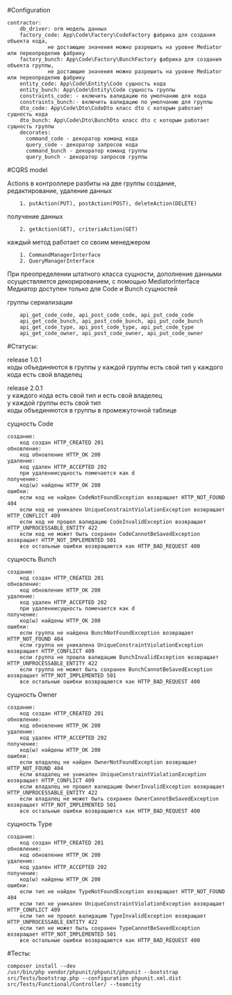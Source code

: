 #Configuration

    contractor:
        db_driver: orm модель данных
        factory_code: App\Code\Factory\CodeFactory фабрика для создания объекта кода, 
                 не достающие значения можно разрешить на уровне Mediator или переопределив фабрику 
        factory_bunch: App\Code\Factory\BunchFactory фабрика для создания объекта группы, 
                 не достающие значения можно разрешить на уровне Mediator или переопределив фабрику 
        entity_code: App\Code\Entity\Code сущность кода
        entity_bunch: App\Code\Entity\Code сущность группы
        constraints_code: - включить валидацию по умолчанию для кода
        constraints_bunch:- включить валидацию по умолчанию для группы
        dto_code: App\Code\Dto\CodeDto класс dto с которым работает сущность кода
        dto_bunch: App\Code\Dto\BunchDto класс dto с которым работает сущность группы
        decorates:
          command_code - декоратор команд кода
          query_code - декоратор запросов кода
          command_bunch - декоратор команд группы
          query_bunch - декоратор запросов группы


#CQRS model

Actions в контроллере разбиты на две группы
создание, редактирование, удаление данных

        1. putAction(PUT), postAction(POST), deleteAction(DELETE)
получение данных

        2. getAction(GET), criteriaAction(GET)
    
каждый метод работает со своим менеджером

        1. CommandManagerInterface
        2. QueryManagerInterface

При преопределении штатного класса сущности, дополнение данными осуществляется декорированием, с помощью MediatorInterface
Медиатор доступен только для Code и Bunch сущностей

группы  сериализации

        api_get_code_code, api_post_code_code, api_put_code_code
        api_get_code_bunch, api_post_code_bunch, api_put_code_bunch
        api_get_code_type, api_post_code_type, api_put_code_type
        api_get_code_owner, api_post_code_owner, api_put_code_owner

#Статусы:

release 1.0.1<br>
коды объединяются в группы у каждой группы есть свой тип у каждого кода есть свой владелец

release 2.0.1<br>
у каждого кода есть свой тип и есть свой владелец<br>
у каждой группы есть свой тип<br>
коды объединяются в группы в промежуточной таблице<br>


сущность Code 

    создание:
        код создан HTTP_CREATED 201
    обновление:
        код обновление HTTP_OK 200
    удаление:
        код удален HTTP_ACCEPTED 202
        при удалениисущность помечается как d
    получение:
        код(ы) найдены HTTP_OK 200
    ошибки:
        если код не найден CodeNotFoundException возвращает HTTP_NOT_FOUND 404
        если код не уникален UniqueConstraintViolationException возвращает HTTP_CONFLICT 409
        если код не прошел валидацию CodeInvalidException возвращает HTTP_UNPROCESSABLE_ENTITY 422
        если код не может быть сохранен CodeCannotBeSavedException возвращает HTTP_NOT_IMPLEMENTED 501
        все остальные ошибки возвращаются как HTTP_BAD_REQUEST 400

сущность Bunch

    создание:
        код создан HTTP_CREATED 201
    обновление:
        код обновление HTTP_OK 200
    удаление:
        код удален HTTP_ACCEPTED 202 
        при удалениисущность помечается как d
    получение:
        код(ы) найдены HTTP_OK 200
    ошибки:
        если группа не найдена BunchNotFoundException возвращает HTTP_NOT_FOUND 404
        если группа не уникалена UniqueConstraintViolationException возвращает HTTP_CONFLICT 409
        если группа не прошла валидацию BunchInvalidException возвращает HTTP_UNPROCESSABLE_ENTITY 422
        если группа не может быть сохранен BunchCannotBeSavedException возвращает HTTP_NOT_IMPLEMENTED 501
        все остальные ошибки возвращаются как HTTP_BAD_REQUEST 400

сущность Owner

    создание:
        код создан HTTP_CREATED 201
    обновление:
        код обновление HTTP_OK 200
    удаление:
        код удален HTTP_ACCEPTED 202
    получение:
        код(ы) найдены HTTP_OK 200
    ошибки:
        если владалец не найден OwnerNotFoundException возвращает HTTP_NOT_FOUND 404
        если владалец не уникален UniqueConstraintViolationException возвращает HTTP_CONFLICT 409
        если владалец не прошел валидацию OwnerInvalidException возвращает HTTP_UNPROCESSABLE_ENTITY 422
        если владалец не может быть сохранен OwnerCannotBeSavedException возвращает HTTP_NOT_IMPLEMENTED 501
        все остальные ошибки возвращаются как HTTP_BAD_REQUEST 400

сущность Type

    создание:
        код создан HTTP_CREATED 201
    обновление:
        код обновление HTTP_OK 200
    удаление:
        код удален HTTP_ACCEPTED 202
    получение:
        код(ы) найдены HTTP_OK 200
    ошибки:
        если тип не найден TypeNotFoundException возвращает HTTP_NOT_FOUND 404
        если тип не уникален UniqueConstraintViolationException возвращает HTTP_CONFLICT 409
        если тип не прошел валидацию TypeInvalidException возвращает HTTP_UNPROCESSABLE_ENTITY 422
        если тип не может быть сохранен TypeCannotBeSavedException возвращает HTTP_NOT_IMPLEMENTED 501
        все остальные ошибки возвращаются как HTTP_BAD_REQUEST 400

#Тесты:
    
    composer install --dev
    /usr/bin/php vendor/phpunit/phpunit/phpunit --bootstrap src/Tests/bootstrap.php --configuration phpunit.xml.dist src/Tests/Functional/Controller/ --teamcity

